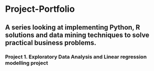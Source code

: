 # Project-Portfolio

## A series looking at implementing Python, R solutions and data mining techniques to solve practical business problems.
### Project 1. Exploratory Data Analysis and Linear regression modelling project
